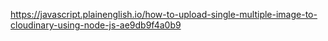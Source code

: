 https://javascript.plainenglish.io/how-to-upload-single-multiple-image-to-cloudinary-using-node-js-ae9db9f4a0b9